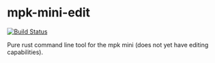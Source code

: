 # mpk-mini-edit
[![Build Status](https://travis-ci.org/eldad/mpk-mini-edit.png?branch=master)](https://travis-ci.org/eldad/mpk-mini-edit)

Pure rust command line tool for the mpk mini (does not yet have editing capabilities).
